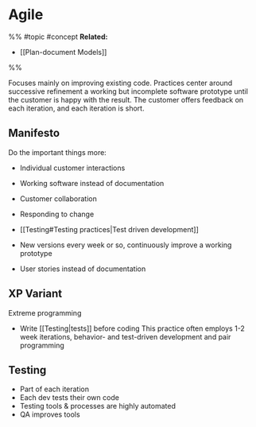 # Agile
%%
#topic
#concept
**Related:**
-  [[Plan-document Models]]

%%


Focuses mainly on improving existing code.
Practices center around successive refinement a working but incomplete software prototype until the customer is happy with the result. The customer offers feedback on each iteration, and each iteration is short.

## Manifesto
Do the important things more:
- Individual customer interactions
- Working software instead of documentation
- Customer collaboration
- Responding to change

- [[Testing#Testing practices|Test driven development]]
- New versions every week or so, continuously improve a working prototype
- User stories instead of documentation


## XP Variant 
Extreme programming
- Write [[Testing|tests]] before coding
This practice often employs 1-2 week iterations, behavior- and test-driven development and pair programming

## Testing
- Part of each iteration
- Each dev tests their own code
- Testing tools & processes are highly automated
- QA improves tools